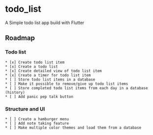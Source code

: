 # todo_list
 A Simple todo list app build with Flutter

 ## Roadmap
 ### Todo list
    * [x] Create todo list item
    * [x] Create a todo list
    * [x] Create detailed view of todo list item
    * [x] Create a timer for todo list item
    * [ ] Store todo list items in a database
    * [ ] Make it possible to remove/give up todo list items
    * [ ] Store completed todo list items from each day in a database (history)
    * [ ] Add panic pep talk button
  ### Structure and UI
    * [ ] Create a hamburger menu
    * [ ] Add note taking feature
    * [ ] Make multiple color themes and load them from a database
